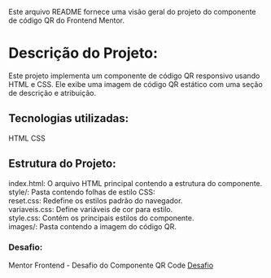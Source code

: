 Este arquivo README fornece uma visão geral do projeto do componente de código QR do Frontend Mentor.

# Descrição do Projeto:

Este projeto implementa um componente de código QR responsivo usando HTML e CSS. Ele exibe uma imagem de código QR estático com uma seção de descrição e atribuição.

## Tecnologias utilizadas:

HTML
CSS

## Estrutura do Projeto:

index.html: O arquivo HTML principal contendo a estrutura do componente.<br>
style/: Pasta contendo folhas de estilo CSS:<br>
reset.css: Redefine os estilos padrão do navegador.<br>
variaveis.css: Define variáveis ​​de cor para estilo.<br>
style.css: Contém os principais estilos do componente.<br>
images/: Pasta contendo a imagem do código QR.<br>

### Desafio:

Mentor Frontend - Desafio do Componente QR Code [Desafio](https://www.frontendmentor.io/challenges/qr-code-component-iux_sIO_H)